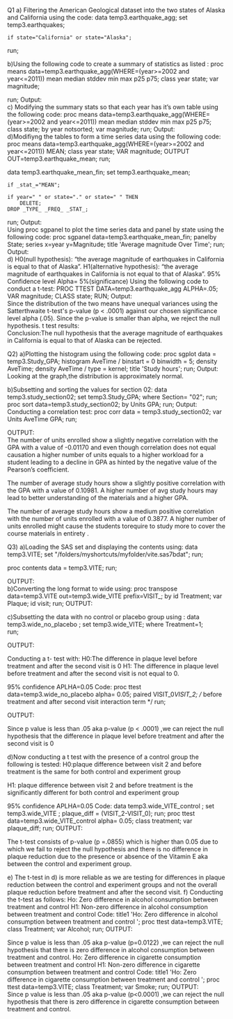 Q1 
a)	Filtering the American Geological dataset into the two states of Alaska and California using the code:
data temp3.earthquake_agg;
	set temp3.earthquakes;

	if state="California" or state="Alaska";
run;

b)Using the following code to create a summary of statistics as listed : proc means data=temp3.earthquake_agg(WHERE=(year>=2002 and year<=2011)) mean 
		median stddev min max p25 p75;
	class year state;
	var magnitude;
	
run;
Output:  
c)	Modifying the summary stats so that each year has it’s own table using the following code: 
proc means data=temp3.earthquake_agg(WHERE=(year>=2002 and year<=2011)) mean 
		median stddev min max p25 p75;
	class state;
	by year notsorted;
	var magnitude;
run; 
Output:  
d)Modifiyng the tables to form a time series data using the following code: 
proc means data=temp3.earthquake_agg(WHERE=(year>=2002 and year<=2011)) MEAN;
	class year state;
	VAR magnitude;
	OUTPUT OUT=temp3.earthquake_mean;
run;

data temp3.earthquake_mean_fin;
	set temp3.earthquake_mean;

	if _stat_="MEAN";

	if year=" " or state="." or state=" " THEN
		DELETE;
	DROP _TYPE_ _FREQ_ _STAT_;
run;
Output:  
Using proc sgpanel to plot the time series data and panel by state using the following code:
 proc sgpanel data=temp3.earthquake_mean_fin;
	panelby State;
	series x=year y=Magnitude;
	title 'Average magnitude Over Time';
run;
Output:  
d)	H0(null hypothesis): “the average magnitude of earthquakes in California is equal to that of Alaska”.
H1(alternative hypothesis): “the average magnitude of earthquakes in California is not equal to that of Alaska”.
95% Confidence level Alpha= 5%(significance)
Using the following code to conduct a t-test:
PROC TTEST DATA=temp3.earthquake_agg ALPHA=.05;
	VAR magnitude;
	CLASS state;
RUN;
Output:  
Since the distribution of the two means have unequal variances using the  Satterthwaite t-test's p-value (p < .0001) against our chosen significance level alpha (.05). Since the p-value is smaller than alpha, we reject the null hypothesis. t test results:  
Conclusion:The null hypothesis that the average magnitude of earthquakes in California is equal to that of Alaska can be rejected.

Q2)
a)Plotting the histogram using the following code:
proc sgplot data = temp3.Study_GPA;
histogram AveTime / binstart = 0 binwidth = 5;
density AveTime;
density AveTime / type = kernel;
title 'Study hours';
run;
Output:  
Looking at the graph,the distribution is approximately normal.

b)Subsetting and sorting the values for section 02:
data temp3.study_section02;
set temp3.Study_GPA;
where Section= "02";
run;
proc sort data=temp3.study_section02;
 by Units GPA;
run; 
Output:  
Conducting a correlation test:
proc corr data = temp3.study_section02;
var Units AveTime GPA;
run;

OUTPUT:  
The number of units enrolled show a slightly negative correlation with the GPA with a value of -0.01170 and even though correlation does not equal causation a higher number of units equals to a higher workload for a student leading to a decline in GPA as hinted by the negative value of the Pearson’s coefficient.

The number of average study hours show a slightly positive correlation with the GPA with a value of 0.10981. A higher number of avg study hours may lead to better understanding of the materials and a higher GPA.

The number of  average study hours show a medium positive correlation with the number of units enrolled with a value of 0.3877. A higher number of units enrolled might cause the students torequire to study more to cover the course materials in entirety .

Q3)
a)Loading the SAS set and  displaying the contents using:
data temp3.VITE;
	set "/folders/myshortcuts/myfolder/vite.sas7bdat";
	run;

proc contents data = temp3.VITE; 
run;

OUTPUT:  
b)Converting the long format to wide using:
proc transpose data=temp3.VITE out=temp3.wide_VITE prefix=VISIT_;
by id Treatment;
var Plaque;
id visit;
run; 
OUTPUT:  

c)Subsetting the data with no control or placebo group using :
data temp3.wide_no_placebo ;
 set temp3.wide_VITE;
 where Treatment=1;  
run;

OUTPUT:  

Conducting a t- test with:
H0:The difference in plaque level before treatment and after the second visit is 0
H1: The difference in plaque level before treatment and after the second visit is not equal to 0.

95% confidence APLHA=0.05 
Code:
proc ttest data=temp3.wide_no_placebo alpha= 0.05;
paired VISIT_0*VISIT_2; /* before treatment and after second visit interaction term */
run;

OUTPUT:  

Since p value is less than .05 aka p-value (p < .0001) ,we can reject the null hypothesis that the difference in plaque level before treatment and after the second visit is 0

d)Now conducting a t test with the presence of a control group the following is tested:
H0:plaque difference between visit 2 and before treatment is the same for both control and experiment group

H1: plaque difference between visit 2 and before treatment is the significantly different for both control and experiment group

95% confidence APLHA=0.05 
Code: 
data temp3.wide_VITE_control ;
set temp3.wide_VITE ;
plaque_diff = (VISIT_2-VISIT_0);
run;
proc ttest data=temp3.wide_VITE_control alpha= 0.05;
class treatment;
var plaque_diff;
run;
OUTPUT:
 
The t-test consists of p-value (p =.0855) which is higher than 0.05 due to which we fail to reject the null hypothesis and there is no difference in plaque reduction due to the presence or absence of the Vitamin E aka between the control and experiment group.

e)	The t-test in d) is more reliable as we are testing for  differences in plaque reduction between the control and experiment groups and not the overall plaque reduction before treatment and after the second visit.
f)	Conducting the t-test as follows:
Ho: Zero difference in alcohol consumption between treatment and control 
H1: Non-zero difference in alcohol consumption between treatment and control 
Code:
title1 'Ho: Zero difference in alcohol consumption between treatment and control ';
proc ttest data=temp3.VITE;
 class Treatment; 
 var Alcohol; 
 run;
OUTPUT:
 
Since p value is less than .05 aka p-value (p=0.0122) ,we can reject the null hypothesis that there is zero difference in alcohol consumption between treatment and control.
Ho: Zero difference in cigarette consumption between treatment and control 
H1: Non-zero difference in cigarette consumption between treatment and control 
Code:
title1 'Ho: Zero difference in cigarette consumption between treatment and control ';
proc ttest data=temp3.VITE;
 class Treatment; 
 var Smoke; 
 run;
OUTPUT:  
Since p value is less than .05 aka p-value (p<0.0001) ,we can reject the null hypothesis that there is zero difference in cigarette consumption between treatment and control.

